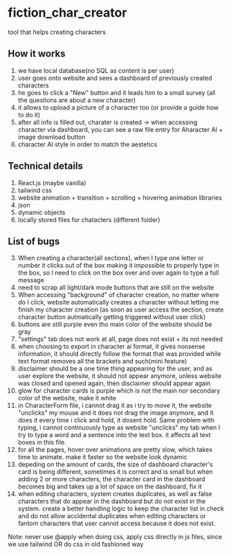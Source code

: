 # fiction_char_creator

tool that helps creating characters

## How it works

1. we have local database(no SQL as content is per user)
2. user goes onto website and sees a dashboard of previously created characters
3. he goes to click a "New" button and it leads him to a small survey (all the questions are about a new character)
4. it allows to upload a picture of a character too (or provide a guide how to do it)
5. after all info is filled out, charater is created -> when accessing character via dashboard, you can see a raw file entry for Aharacter AI + image download button
6. character AI style in order to match the aestetics

## Technical details

1. React.js (maybe vanilla)
2. tailwind css
3. website animation + transition + scrolling + hovering animation libraries
4. json
5. dynamic objects
6. locally stored files for chatacters (different folder)

## List of bugs

3. When creating a character(all sections), when I type one letter or number it clicks out of the box making it impossible to properly type in the box, so I need to click on the box over and over again to type a full message
5. need to scrap all light/dark mode buttons that are still on the website
8. When accessing "background" of character creation, no matter where do I click, website automatically creates a character without letting me finish my character creation (as soon as user access the section, create character button autmatically getting triggered without user click)
13. buttons are still purple even tho main color of the website should be gray
14. "settings" tab does not work at all, page does not exist + its not needed
17. when choosing to export in character ai format, it gives nonsense information, it should directly follow the format that was provided while text format removes all the brackets and such(mini feature)
18. disclaimer should be a one time thing appearing for the user, and as user explore the website, it should not appear anymore, unless website was closed and opened again, then disclaimer should appear again
19. glow for character cards is purple which is not the main nor secondary color of the website, make it white
20. in CharacterForm file, i cannot drag it as i try to move it, the website "unclicks" my mouse and it does not drag the image anymore, and it does it every time i click and hold, it dosent hold. Same problem with typing, i cannot continuously type as website "unclicks" my tab when I try to type a word and a sentence into the text box. it affects all text boxes in this file.
21. for all the pages, hover over animations are pretty slow, which takes time to animate. make it faster so the website look dynamic
22. depeding on the amount of cards, the size of dashboard character's card is being different, sometimes it is correct and is small but when adding 2 or more characters, the character card in the dashboard becomes big and takes up a lot of space on the dashboard, fix it
23. when editing characters, system creates duplicates, as well as false characters that do appear in the dashboard but do not exist in the system. create a better handling logic to keep the character list in check and do not allow accidental duplicates when editing characters or fantom characters that user cannot access because it does not exist.


Note: never use @apply when doing css, apply css directly in js files, since we use tailwind OR do css in old fashioned way
